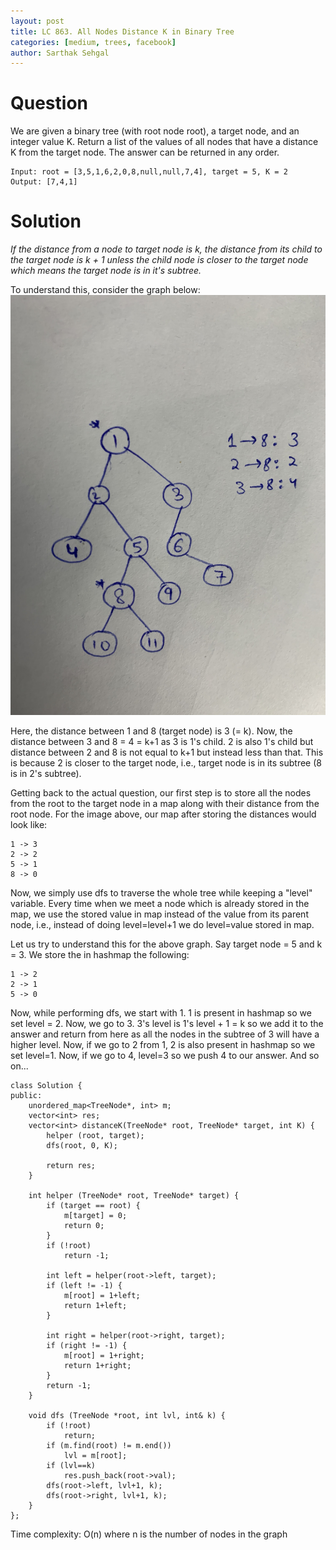 ```yaml
---
layout: post
title: LC 863. All Nodes Distance K in Binary Tree
categories: [medium, trees, facebook]
author: Sarthak Sehgal
---
```

# Question
We are given a binary tree (with root node root), a target node, and an integer value K.
Return a list of the values of all nodes that have a distance K from the target node.  The answer can be returned in any order.

```
Input: root = [3,5,1,6,2,0,8,null,null,7,4], target = 5, K = 2
Output: [7,4,1]
```

# Solution
_If the distance from a node to target node is k, the distance from its child to the target node is k + 1 unless the child node is closer to the target node which means the target node is in it's subtree._

To understand this, consider the graph below:
![graph](../images/lc863_graph.jpg)

Here, the distance between 1 and 8 (target node) is 3 (= k). Now, the distance between 3 and 8 = 4 = k+1 as 3 is 1's child. 2 is also 1's child but distance between 2 and 8 is not equal to k+1 but instead less than that. This is because 2 is closer to the target node, i.e., target node is in its subtree (8 is in 2's subtree).

Getting back to the actual question, our first step is to store all the nodes from the root to the target node in a map along with their distance from the root node. For the image above, our map after storing the distances would look like:
```
1 -> 3
2 -> 2
5 -> 1
8 -> 0
```

Now, we simply use dfs to traverse the whole tree while keeping a "level" variable. Every time when we meet a node which is already stored in the map, we use the stored value in map instead of the value from its parent node, i.e., instead of doing level=level+1 we do level=value stored in map.

Let us try to understand this for the above graph. Say target node = 5 and k = 3. We store the in hashmap the following:
```
1 -> 2
2 -> 1
5 -> 0
```
Now, while performing dfs, we start with 1. 1 is present in hashmap so we set level = 2. Now, we go to 3. 3's level is 1's level + 1 = k so we add it to the answer and return from here as all the nodes in the subtree of 3 will have a higher level. Now, if we go to 2 from 1, 2 is also present in hashmap so we set level=1. Now, if we go to 4, level=3 so we push 4 to our answer. And so on...

```
class Solution {
public:
    unordered_map<TreeNode*, int> m;
    vector<int> res;
    vector<int> distanceK(TreeNode* root, TreeNode* target, int K) {
        helper (root, target);
        dfs(root, 0, K);
        
        return res;
    }
    
    int helper (TreeNode* root, TreeNode* target) {
        if (target == root) {
            m[target] = 0;
            return 0;
        }
        if (!root)
            return -1;
        
        int left = helper(root->left, target);
        if (left != -1) {
            m[root] = 1+left;
            return 1+left;
        }
        
        int right = helper(root->right, target);
        if (right != -1) {
            m[root] = 1+right;
            return 1+right;
        }
        return -1;
    }
    
    void dfs (TreeNode *root, int lvl, int& k) {
        if (!root)
            return;
        if (m.find(root) != m.end())
            lvl = m[root];
        if (lvl==k)
            res.push_back(root->val);
        dfs(root->left, lvl+1, k);
        dfs(root->right, lvl+1, k);
    }
};
```
Time complexity: O(n) where n is the number of nodes in the graph